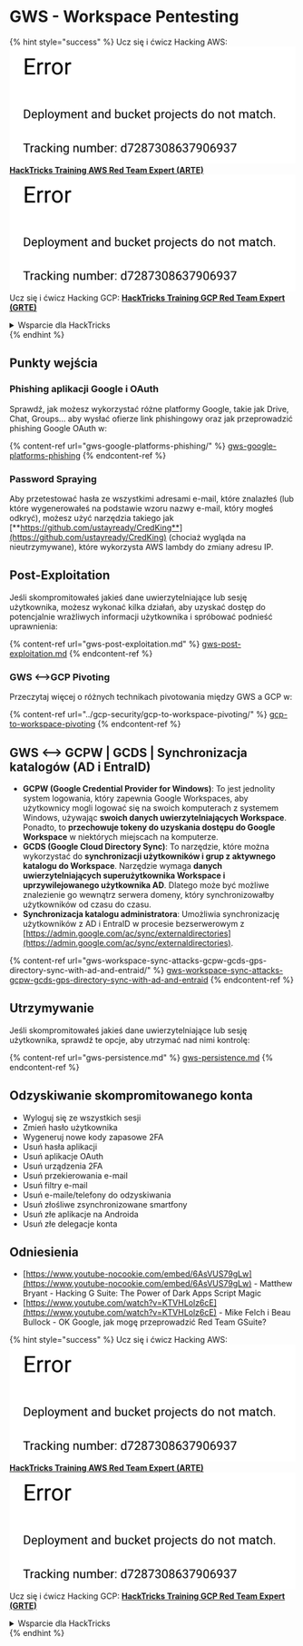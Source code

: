 # GWS - Workspace Pentesting

{% hint style="success" %}
Ucz się i ćwicz Hacking AWS:<img src="../../.gitbook/assets/image (1) (1).png" alt="" data-size="line">[**HackTricks Training AWS Red Team Expert (ARTE)**](https://training.hacktricks.xyz/courses/arte)<img src="../../.gitbook/assets/image (1) (1).png" alt="" data-size="line">\
Ucz się i ćwicz Hacking GCP: <img src="../../.gitbook/assets/image (2).png" alt="" data-size="line">[**HackTricks Training GCP Red Team Expert (GRTE)**<img src="../../.gitbook/assets/image (2).png" alt="" data-size="line">](https://training.hacktricks.xyz/courses/grte)

<details>

<summary>Wsparcie dla HackTricks</summary>

* Sprawdź [**plany subskrypcyjne**](https://github.com/sponsors/carlospolop)!
* **Dołącz do** 💬 [**grupy Discord**](https://discord.gg/hRep4RUj7f) lub [**grupy telegram**](https://t.me/peass) lub **śledź** nas na **Twitterze** 🐦 [**@hacktricks\_live**](https://twitter.com/hacktricks\_live)**.**
* **Podziel się sztuczkami hackingowymi, przesyłając PR-y do** [**HackTricks**](https://github.com/carlospolop/hacktricks) i [**HackTricks Cloud**](https://github.com/carlospolop/hacktricks-cloud) repozytoriów github.

</details>
{% endhint %}

## Punkty wejścia

### Phishing aplikacji Google i OAuth

Sprawdź, jak możesz wykorzystać różne platformy Google, takie jak Drive, Chat, Groups... aby wysłać ofierze link phishingowy oraz jak przeprowadzić phishing Google OAuth w:

{% content-ref url="gws-google-platforms-phishing/" %}
[gws-google-platforms-phishing](gws-google-platforms-phishing/)
{% endcontent-ref %}

### Password Spraying

Aby przetestować hasła ze wszystkimi adresami e-mail, które znalazłeś (lub które wygenerowałeś na podstawie wzoru nazwy e-mail, który mogłeś odkryć), możesz użyć narzędzia takiego jak [**https://github.com/ustayready/CredKing**](https://github.com/ustayready/CredKing) (chociaż wygląda na nieutrzymywane), które wykorzysta AWS lambdy do zmiany adresu IP.

## Post-Exploitation

Jeśli skompromitowałeś jakieś dane uwierzytelniające lub sesję użytkownika, możesz wykonać kilka działań, aby uzyskać dostęp do potencjalnie wrażliwych informacji użytkownika i spróbować podnieść uprawnienia:

{% content-ref url="gws-post-exploitation.md" %}
[gws-post-exploitation.md](gws-post-exploitation.md)
{% endcontent-ref %}

### GWS <-->GCP Pivoting

Przeczytaj więcej o różnych technikach pivotowania między GWS a GCP w:

{% content-ref url="../gcp-security/gcp-to-workspace-pivoting/" %}
[gcp-to-workspace-pivoting](../gcp-security/gcp-to-workspace-pivoting/)
{% endcontent-ref %}

## GWS <--> GCPW | GCDS | Synchronizacja katalogów (AD i EntraID)

* **GCPW (Google Credential Provider for Windows)**: To jest jednolity system logowania, który zapewnia Google Workspaces, aby użytkownicy mogli logować się na swoich komputerach z systemem Windows, używając **swoich danych uwierzytelniających Workspace**. Ponadto, to **przechowuje tokeny do uzyskania dostępu do Google Workspace** w niektórych miejscach na komputerze.
* **GCDS (Google Cloud Directory Sync)**: To narzędzie, które można wykorzystać do **synchronizacji użytkowników i grup z aktywnego katalogu do Workspace**. Narzędzie wymaga **danych uwierzytelniających superużytkownika Workspace i uprzywilejowanego użytkownika AD**. Dlatego może być możliwe znalezienie go wewnątrz serwera domeny, który synchronizowałby użytkowników od czasu do czasu.
* **Synchronizacja katalogu administratora**: Umożliwia synchronizację użytkowników z AD i EntraID w procesie bezserwerowym z [https://admin.google.com/ac/sync/externaldirectories](https://admin.google.com/ac/sync/externaldirectories).

{% content-ref url="gws-workspace-sync-attacks-gcpw-gcds-gps-directory-sync-with-ad-and-entraid/" %}
[gws-workspace-sync-attacks-gcpw-gcds-gps-directory-sync-with-ad-and-entraid](gws-workspace-sync-attacks-gcpw-gcds-gps-directory-sync-with-ad-and-entraid/)
{% endcontent-ref %}

## Utrzymywanie

Jeśli skompromitowałeś jakieś dane uwierzytelniające lub sesję użytkownika, sprawdź te opcje, aby utrzymać nad nimi kontrolę:

{% content-ref url="gws-persistence.md" %}
[gws-persistence.md](gws-persistence.md)
{% endcontent-ref %}

## Odzyskiwanie skompromitowanego konta

* Wyloguj się ze wszystkich sesji
* Zmień hasło użytkownika
* Wygeneruj nowe kody zapasowe 2FA
* Usuń hasła aplikacji
* Usuń aplikacje OAuth
* Usuń urządzenia 2FA
* Usuń przekierowania e-mail
* Usuń filtry e-mail
* Usuń e-maile/telefony do odzyskiwania
* Usuń złośliwe zsynchronizowane smartfony
* Usuń złe aplikacje na Androida
* Usuń złe delegacje konta

## Odniesienia

* [https://www.youtube-nocookie.com/embed/6AsVUS79gLw](https://www.youtube-nocookie.com/embed/6AsVUS79gLw) - Matthew Bryant - Hacking G Suite: The Power of Dark Apps Script Magic
* [https://www.youtube.com/watch?v=KTVHLolz6cE](https://www.youtube.com/watch?v=KTVHLolz6cE) - Mike Felch i Beau Bullock - OK Google, jak mogę przeprowadzić Red Team GSuite?

{% hint style="success" %}
Ucz się i ćwicz Hacking AWS:<img src="../../.gitbook/assets/image (1) (1).png" alt="" data-size="line">[**HackTricks Training AWS Red Team Expert (ARTE)**](https://training.hacktricks.xyz/courses/arte)<img src="../../.gitbook/assets/image (1) (1).png" alt="" data-size="line">\
Ucz się i ćwicz Hacking GCP: <img src="../../.gitbook/assets/image (2).png" alt="" data-size="line">[**HackTricks Training GCP Red Team Expert (GRTE)**<img src="../../.gitbook/assets/image (2).png" alt="" data-size="line">](https://training.hacktricks.xyz/courses/grte)

<details>

<summary>Wsparcie dla HackTricks</summary>

* Sprawdź [**plany subskrypcyjne**](https://github.com/sponsors/carlospolop)!
* **Dołącz do** 💬 [**grupy Discord**](https://discord.gg/hRep4RUj7f) lub [**grupy telegram**](https://t.me/peass) lub **śledź** nas na **Twitterze** 🐦 [**@hacktricks\_live**](https://twitter.com/hacktricks\_live)**.**
* **Podziel się sztuczkami hackingowymi, przesyłając PR-y do** [**HackTricks**](https://github.com/carlospolop/hacktricks) i [**HackTricks Cloud**](https://github.com/carlospolop/hacktricks-cloud) repozytoriów github.

</details>
{% endhint %}
